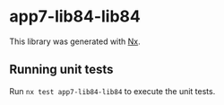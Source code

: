 # app7-lib84-lib84

This library was generated with [Nx](https://nx.dev).

## Running unit tests

Run `nx test app7-lib84-lib84` to execute the unit tests.
